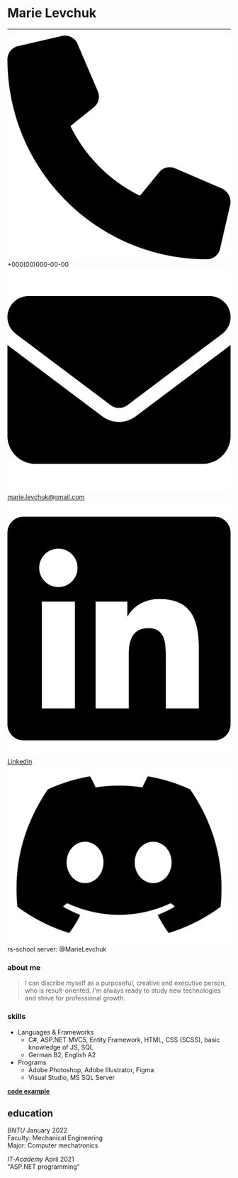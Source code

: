 # **Marie Levchuk**
***************************

![Phone](icons/phone.svg) +000(00)000-00-00
![E-mail](icons/mail.svg) marie.levchuk@gmail.com
![Linkedin](icons/linkedin.svg) [LinkedIn](https://www.linkedin.com/in/marie-levchuk/)
![Discord](icons/discord.svg) rs-school server: @MarieLevchuk

### about me
> I can discribe myself as a purposeful, creative and executive person, who is result-oriented.
I'm always ready to study new technologies and strive for professional growth.

### skills
* Languages & Frameworks
   - C#, ASP.NET MVC5, Entity Framework, HTML, CSS (SCSS), basic knowledge of JS, SQL
   - German B2, English A2
*  Programs
   - Adobe Photoshop, Adobe Illustrator, Figma
   - Visual Studio, MS SQL Server   

[**code example**]()

## education
  *BNTU* January 2022\
  Faculty: Mechanical Engineering\
  Major: Computer mechatronics


  *IT-Academy* April 2021\
  "ASP.NET programming"
